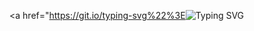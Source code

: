 <a href="https://git.io/typing-svg%22%3E<img src="https://readme-typing-svg.demolab.com/?font=Fira+Code&size=18&pause=1000&width=435&lines=Samir+Al-Khouri;Computer+Science+Student+%7C+%40WSU;AI+%7C+Machine+Learning" alt="Typing SVG" /></a> 
